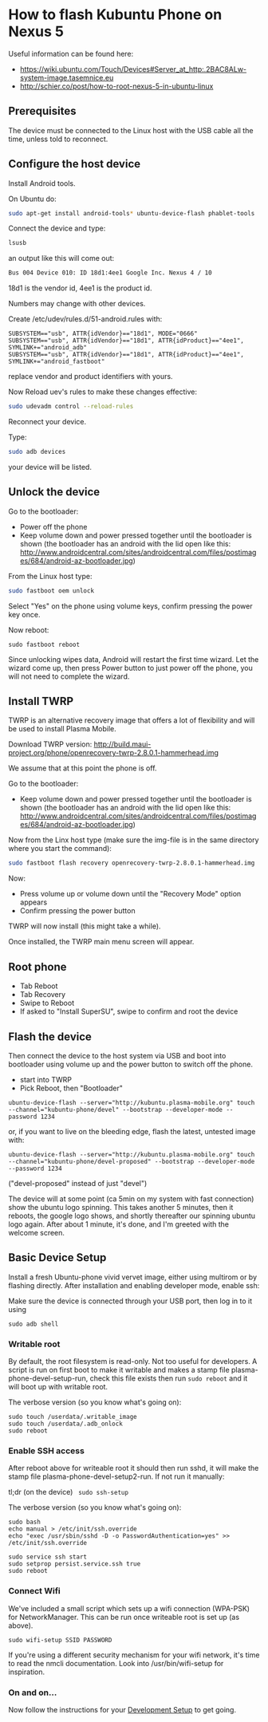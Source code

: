 How to flash Kubuntu Phone on Nexus 5
====================================

Useful information can be found here:

* https://wiki.ubuntu.com/Touch/Devices#Server_at_http:.2BAC8ALw-system-image.tasemnice.eu
* http://schier.co/post/how-to-root-nexus-5-in-ubuntu-linux

## Prerequisites

The device must be connected to the Linux host with the USB cable all the time, unless told to reconnect.

## Configure the host device

Install Android tools.

On Ubuntu do:

```sh
sudo apt-get install android-tools* ubuntu-device-flash phablet-tools
```

Connect the device and type:

```sh
lsusb
```

an output like this will come out:

```sh
Bus 004 Device 010: ID 18d1:4ee1 Google Inc. Nexus 4 / 10
```

18d1 is the vendor id, 4ee1 is the product id.

Numbers may change with other devices.

Create /etc/udev/rules.d/51-android.rules with:

```
SUBSYSTEM=="usb", ATTR{idVendor}=="18d1", MODE="0666"
SUBSYSTEM=="usb", ATTR{idVendor}=="18d1", ATTR{idProduct}=="4ee1", SYMLINK+="android_adb"
SUBSYSTEM=="usb", ATTR{idVendor}=="18d1", ATTR{idProduct}=="4ee1", SYMLINK+="android_fastboot"

```
replace vendor and product identifiers with yours.

Now Reload uev's rules to make these changes effective:

```sh
sudo udevadm control --reload-rules
```

Reconnect your device.

Type:

```sh
sudo adb devices
```

your device will be listed.

## Unlock the device

Go to the bootloader:

* Power off the phone
* Keep volume down and power pressed together until the bootloader is shown
  (the bootloader has an android with the lid open like this: http://www.androidcentral.com/sites/androidcentral.com/files/postimages/684/android-az-bootloader.jpg)

From the Linux host type:

```sh
sudo fastboot oem unlock
```

Select "Yes" on the phone using volume keys, confirm pressing the power key once.

Now reboot:

```
sudo fastboot reboot
```

Since unlocking wipes data, Android will restart the first time wizard. Let the wizard come up, then press Power button to just power off the phone, you will not need to complete the wizard.

## Install TWRP

TWRP is an alternative recovery image that offers a lot of flexibility
and will be used to install Plasma Mobile.

Download TWRP version: http://build.maui-project.org/phone/openrecovery-twrp-2.8.0.1-hammerhead.img

We assume that at this point the phone is off.

Go to the bootloader:

* Keep volume down and power pressed together until the bootloader is shown
  (the bootloader has an android with the lid open like this: http://www.androidcentral.com/sites/androidcentral.com/files/postimages/684/android-az-bootloader.jpg)

Now from the Linx host type (make sure the img-file is in the same directory where you start the command):

```sh
sudo fastboot flash recovery openrecovery-twrp-2.8.0.1-hammerhead.img
```

Now:

* Press volume up or volume down until the "Recovery Mode" option appears
* Confirm pressing the power button

TWRP will now install (this might take a while).

Once installed, the TWRP main menu screen will appear.

## Root phone

* Tab Reboot
* Tab Recovery
* Swipe to Reboot
* If asked to "Install SuperSU", swipe to confirm and root the device


## Flash the device

Then connect the device to the host system via USB and boot into bootloader using volume up and the power button to switch off the phone.


* start into TWRP
* Pick Reboot, then "Bootloader"

```ubuntu-device-flash --server="http://kubuntu.plasma-mobile.org" touch --channel="kubuntu-phone/devel" --bootstrap --developer-mode --password 1234```

or, if you want to live on the bleeding edge, flash the latest, untested image with:

```ubuntu-device-flash --server="http://kubuntu.plasma-mobile.org" touch --channel="kubuntu-phone/devel-proposed" --bootstrap --developer-mode --password 1234```

("devel-proposed" instead of just "devel")

The device will at some point (ca 5min on my system with fast connection) show the ubuntu logo spinning. This takes another 5 minutes, then it reboots, the google logo shows, and shortly thereafter our spinning ubuntu logo again. After about 1 minute, it's done, and I'm greeted with the welcome screen.


## Basic Device Setup

Install a fresh Ubuntu-phone vivid vervet image, either using multirom or by flashing directly. After installation and enabling developer mode, enable ssh:

Make sure the device is connected through your USB port, then log in to it using

```sudo adb shell```

### Writable root

By default, the root filesystem is read-only. Not too useful for
developers. A script is run on first boot to make it writable and
makes a stamp file plasma-phone-devel-setup-run, check this file
exists then run ```sudo reboot``` and it will boot up with writable
root.

The verbose version (so you know what's going on):
```
sudo touch /userdata/.writable_image
sudo touch /userdata/.adb_onlock
sudo reboot
```
### Enable SSH access

After reboot above for writeable root it should then run sshd, it will
make the stamp file plasma-phone-devel-setup2-run.  If not run it
manually:

tl;dr (on the device)
``` sudo ssh-setup```

The verbose version (so you know what's going on):
```
sudo bash
echo manual > /etc/init/ssh.override
echo "exec /usr/sbin/sshd -D -o PasswordAuthentication=yes" >> /etc/init/ssh.override

sudo service ssh start
sudo setprop persist.service.ssh true
sudo reboot
```
### Connect Wifi

We've included a small script which sets up a wifi connection
(WPA-PSK) for NetworkManager.  This can be run once writeable root is
set up (as above).

```sudo wifi-setup SSID PASSWORD```

If you're using a different security mechanism for your wifi network, it's time to read the nmcli documentation. Look into /usr/bin/wifi-setup for inspiration.

### On and on...

Now follow the instructions for your <a href="Development_Setup.md">Development Setup</a> to get going.
